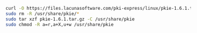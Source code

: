 ﻿```sh
curl -O https://files.lacunasoftware.com/pki-express/linux/pkie-1.6.1.tar.gz
sudo rm -R /usr/share/pkie/*
sudo tar xzf pkie-1.6.1.tar.gz -C /usr/share/pkie
sudo chmod -R a=r,a+X,u+w /usr/share/pkie
```
